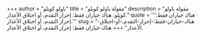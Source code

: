 +++
author = "باولو كويلو"
title = "مقولة باولو كويلو"
description = "مقولة باولو كويلو: هناك خياران فقط: إحراز التقدم، أو اختلاق الأعذار."
quote = '''هناك خياران فقط: إحراز التقدم، أو اختلاق الأعذار.'''
slug = "هناك-خياران-فقط:-إحراز-التقدم،-أو-اختلاق-الأعذار"
+++
هناك خياران فقط: إحراز التقدم، أو اختلاق الأعذار.
